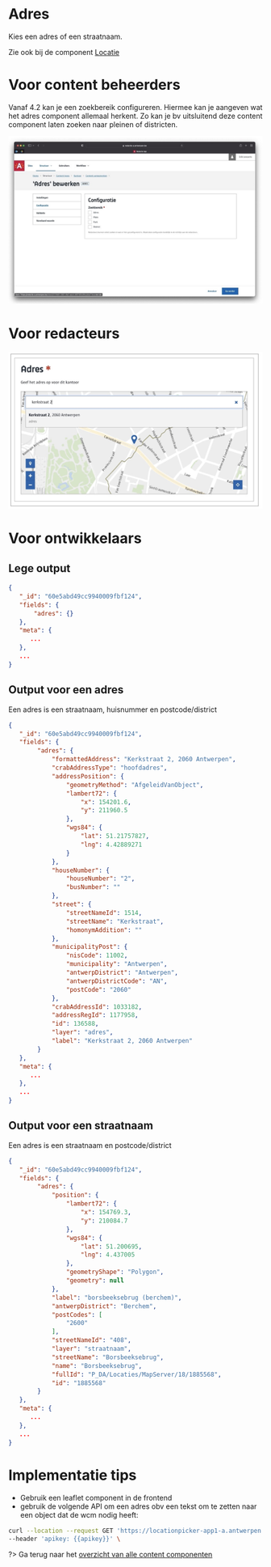 # Adres
Kies een adres of een straatnaam.

Zie ook bij de component [Locatie](/redactie/content/inrichten-cc-locatie.md)

# Voor content beheerders
Vanaf 4.2 kan je een zoekbereik configureren. Hiermee kan je aangeven wat het adres component allemaal herkent. Zo kan je bv uitsluitend deze content component laten zoeken naar pleinen of districten.

![Adres configuratie](../assets/adres-config.jpg)

# Voor redacteurs
![Adres configuratie](../assets/adres-red.jpg)

# Voor ontwikkelaars
## Lege output
```json
{
   "_id": "60e5abd49cc9940009fbf124",
   "fields": {
       "adres": {}
   },
   "meta": {
      ...
   },
   ...
}
```

## Output voor een adres
Een adres is een straatnaam, huisnummer en postcode/district

```json
{
   "_id": "60e5abd49cc9940009fbf124",
   "fields": {
        "adres": {
            "formattedAddress": "Kerkstraat 2, 2060 Antwerpen",
            "crabAddressType": "hoofdadres",
            "addressPosition": {
                "geometryMethod": "AfgeleidVanObject",
                "lambert72": {
                    "x": 154201.6,
                    "y": 211960.5
                },
                "wgs84": {
                    "lat": 51.21757827,
                    "lng": 4.42889271
                }
            },
            "houseNumber": {
                "houseNumber": "2",
                "busNumber": ""
            },
            "street": {
                "streetNameId": 1514,
                "streetName": "Kerkstraat",
                "homonymAddition": ""
            },
            "municipalityPost": {
                "nisCode": 11002,
                "municipality": "Antwerpen",
                "antwerpDistrict": "Antwerpen",
                "antwerpDistrictCode": "AN",
                "postCode": "2060"
            },
            "crabAddressId": 1033182,
            "addressRegId": 1177958,
            "id": 136588,
            "layer": "adres",
            "label": "Kerkstraat 2, 2060 Antwerpen"
        }
   },
   "meta": {
      ...
   },
   ...
}
```


## Output voor een straatnaam
Een adres is een straatnaam en postcode/district

```json
{
   "_id": "60e5abd49cc9940009fbf124",
   "fields": {
        "adres": {
            "position": {
                "lambert72": {
                    "x": 154769.3,
                    "y": 210084.7
                },
                "wgs84": {
                    "lat": 51.200695,
                    "lng": 4.437005
                },
                "geometryShape": "Polygon",
                "geometry": null
            },
            "label": "borsbeeksebrug (berchem)",
            "antwerpDistrict": "Berchem",
            "postCodes": [
                "2600"
            ],
            "streetNameId": "408",
            "layer": "straatnaam",
            "streetName": "Borsbeeksebrug",
            "name": "Borsbeeksebrug",
            "fullId": "P_DA/Locaties/MapServer/18/1885568",
            "id": "1885568"
        }
   },
   "meta": {
      ...
   },
   ...
}
```

# Implementatie tips

* Gebruik een leaflet component in de frontend
* gebruik de volgende API om een adres obv een tekst om te zetten naar een object dat de wcm nodig heeft: 

```bash
curl --location --request GET 'https://locationpicker-app1-a.antwerpen.be/api/v2/addresses?streetname=Borsbeeksebrug&housenumber=38' \
--header 'apikey: {{apikey}}' \
```

?> Ga terug naar het [overzicht van alle content componenten](/redactie/content/inrichten-cc-standaard.md)